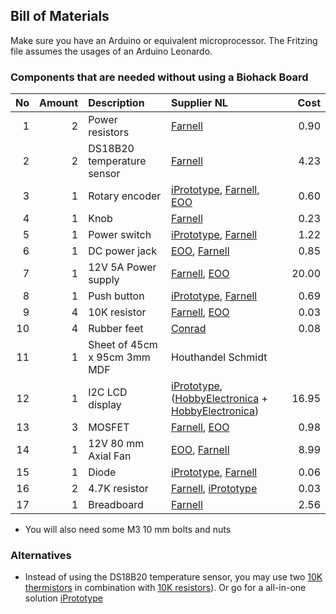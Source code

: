 ## Bill of Materials

Make sure you have an Arduino or equivalent microprocessor. The Fritzing file assumes the usages of an Arduino Leonardo.

### Components that are needed without using a Biohack Board

|No|Amount|Description|Supplier NL|Cost|
| ------------: | ------------: | :------------ | :------------ | ------------: |
|1|2|Power resistors|[Farnell](http://nl.farnell.com/webapp/wcs/stores/servlet/ProductDisplay?catalogId=15001&langId=31&urlRequestType=Base&partNumber=1292531&storeId=10168)|0.90|
|2|2|DS18B20 temperature sensor| [Farnell](http://nl.farnell.com/webapp/wcs/stores/servlet/ProductDisplay?catalogId=15001&langId=31&urlRequestType=Base&partNumber=2515606RL&storeId=10168)|4.23|
|3|1|Rotary encoder|[iPrototype](https://iprototype.nl/products/components/buttons-switches/rotary-encoder-rgb), [Farnell](http://nl.farnell.com/webapp/wcs/stores/servlet/ProductDisplay?catalogId=15001&langId=31&urlRequestType=Base&partNumber=2065052&storeId=10168), [EOO](http://www.eoo-bv.nl/index.php?_a=viewProd&productId=9553)|0.60|
|4|1|Knob|[Farnell](http://nl.farnell.com/multicomp/cr-r4-7/knob-soft-touch-d-shaft-black/dp/1440012?ost=1440012)|0.23|
|5|1|Power switch|[iPrototype](https://iprototype.nl/products/components/buttons-switches/rocker-switch-large), [Farnell](http://nl.farnell.com/webapp/wcs/stores/servlet/ProductDisplay?catalogId=15001&langId=31&urlRequestType=Base&partNumber=4710368&storeId=10168)|1.22|
|6|1|DC power jack|[EOO](http://www.eoo-bv.nl/index.php?_a=viewProd&productId=14342), [Farnell](http://nl.farnell.com/webapp/wcs/stores/servlet/ProductDisplay?catalogId=15001&langId=31&urlRequestType=Base&partNumber=1216726&storeId=10168)|0.85|
|7|1|12V 5A Power supply|[Farnell](http://nl.farnell.com/webapp/wcs/stores/servlet/ProductDisplay?catalogId=15001&langId=31&urlRequestType=Base&partNumber=2112013&storeId=10168), [EOO](http://www.eoo-bv.nl/index.php?_a=viewProd&productId=13247)|20.00|
|8|1|Push button|[iPrototype](https://iprototype.nl/products/components/buttons-switches/momentary-push-button), [Farnell](http://nl.farnell.com/webapp/wcs/stores/servlet/ProductDisplay?catalogId=15001&langId=31&urlRequestType=Base&partNumber=2292963&storeId=10168)|0.69|
|9|4|10K resistor|[Farnell](http://nl.farnell.com/webapp/wcs/stores/servlet/ProductDisplay?catalogId=15001&langId=31&urlRequestType=Base&partNumber=2329474&storeId=10168), [EOO](http://www.eoo-bv.nl/index.php?_a=viewProd&productId=7016)|0.03|
|10|4|Rubber feet|[Conrad](https://www.conrad.nl/nl/toolcraft-elastische-buffer-zelfklevend-pd2104sw-x-h-10-mm-x-4-mm-zwart-1-stuks-401489.html)|0.08|
|11|1|Sheet of 45cm x 95cm 3mm MDF|Houthandel Schmidt||
|12|1|I2C LCD display|[iPrototype](https://iprototype.nl/products/components/led-lcd/lcd16x2-I2C-BL), ([HobbyElectronica](http://www.hobbyelectronica.nl/product/hd44780-16x2-karakters-lcd-display-module-blauw-backlight/) + [HobbyElectronica](http://www.hobbyelectronica.nl/product/i2c-lcd-interface-voor-16x2-en-20x4-displays/))|16.95|
|13|3|MOSFET|[Farnell](http://nl.farnell.com/webapp/wcs/stores/servlet/ProductDisplay?catalogId=15001&langId=31&urlRequestType=Base&partNumber=9935614&storeId=10168), [EOO](http://www.eoo-bv.nl/index.php?_a=viewProd&productId=1279)|0.98|
|14|1|12V 80 mm Axial Fan|[EOO](http://www.eoo-bv.nl/index.php?_a=viewProd&productId=13244), [Farnell](http://nl.farnell.com/bisonic/sp802512l-03/fan-80x25mm-12vdc/dp/1832326)|8.99|
|15|1|Diode|[iPrototype](https://iprototype.nl/products/components/overige/diode), [Farnell](http://nl.farnell.com/webapp/wcs/stores/servlet/ProductDisplay?catalogId=15001&langId=31&urlRequestType=Base&partNumber=1324152&storeId=10168)|0.06|
|16|2|4.7K resistor|[Farnell](http://nl.farnell.com/webapp/wcs/stores/servlet/ProductDisplay?catalogId=15001&langId=31&urlRequestType=Base&partNumber=2329534&storeId=10168), [iPrototype](https://www.iprototype.nl/products/components/resistors/4K7) |0.03|
|17|1|Breadboard|[Farnell](http://nl.farnell.com/webapp/wcs/stores/servlet/ProductDisplay?catalogId=15001&langId=31&urlRequestType=Base&partNumber=2503765&storeId=10168)|2.56|

* You will also need some M3 10 mm bolts and nuts


### Alternatives

* Instead of using the DS18B20 temperature sensor, you may use two [10K thermistors](http://nl.farnell.com/vishay/ntcle100e3103jt2/thermistor-ntc-10kohm-radial-leaded/dp/2492883) in combination with [10K resistors](http://nl.farnell.com/webapp/wcs/stores/servlet/ProductDisplay?catalogId=15001&langId=31&urlRequestType=Base&partNumber=2329474&storeId=10168)). Or go for a all-in-one solution [iPrototype](https://iprototype.nl/products/components/sensors/thermistor)
